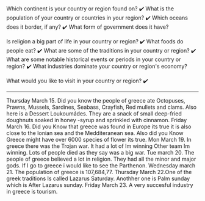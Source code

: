 Which continent is your country or region found on?
✔️
What is the population of your country or countries in your region?
✔️
Which oceans does it border, if any?
✔️
What form of government does it have?

Is religion a big part of life in your country or region?
✔️
What foods do people eat?
✔️
What are some of the traditions in your country or region?
✔️
What are some notable historical events or periods in your country or region?
✔️
What industries dominate your country or region's economy?

What would you like to visit in your country or region?
✔️
***

Thursday March 15. Did you know the people of greece ate Octopuses, Prawns, Mussels, Sardines, Seabass, Crayfish, Red mullets and clams. Also here is a Dessert Loukoumádes. They are a snack of small deep-fried doughnuts soaked in honey -syrup and sprinkled with cinnamon.
Friday March 16. Did you Know that greece was found in Europe its true it is also close to the Ionian sea and the Medditeranean sea. Also did you Know Greece might have over 6000 species of flower its true. 
Mon March 19. In greece there was the Trojan war. It had a lot of Im winning Other team Im winning. Lots of people died as they say was a big war.
Tue march 20. The people of greece believed a lot in religion. They had all the minor and major gods. If I go to greece i would like to see the Parthenon. 
Wednesday march 21. The population of greece is 107,684,77.
Thursday March 22.One of the greek traditions Is called Lazarus Saturday. Anothher one is Palm sunday which is After Lazarus sunday.
Friday March 23. A very succesful industry in greece is tourism.
